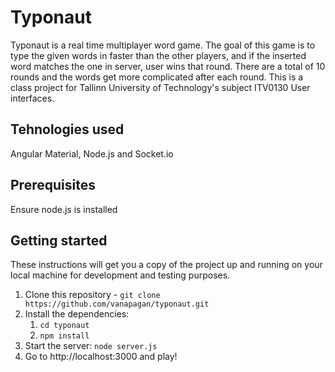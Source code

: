 # Typonaut

Typonaut is a real time multiplayer word game. The goal of this game is to type the given words in faster than the other players, and if the inserted word matches the one in server, user wins that round.
There are a total of 10 rounds and the words get more complicated after each round.
This is a class project for Tallinn University of Technology's subject ITV0130 User interfaces.

## Tehnologies used
Angular Material, Node.js and Socket.io

## Prerequisites

Ensure node.js is installed

## Getting started
These instructions will get you a copy of the project up and running on your local machine for development and testing purposes.
1. Clone this repository - `git clone https://github.com/vanapagan/typonaut.git`
2. Install the dependencies: 
    1. `cd typonaut`
    2. `npm install`
3. Start the server: `node server.js`
4. Go to http://localhost:3000 and play!
